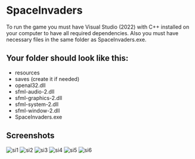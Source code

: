 # SpaceInvaders

To run the game you must have Visual Studio (2022) with C++ installed on your computer to have all required dependencies.
Also you must have necessary files in the same folder as SpaceInvaders.exe.

## Your folder should look like this:
- resources
- saves (create it if needed)
- openal32.dll
- sfml-audio-2.dll
- sfml-graphics-2.dll
- sfml-system-2.dll
- sfml-window-2.dll
- SpaceInvaders.exe

## Screenshots
![si1](https://github.com/LukeZyte/SpaceInvaders/assets/65601392/2f575de0-8567-4354-8919-19357a1d4618)
![si2](https://github.com/LukeZyte/SpaceInvaders/assets/65601392/08f8aee5-9934-4861-a2ad-95acc36f3cae)
![si3](https://github.com/LukeZyte/SpaceInvaders/assets/65601392/7358297a-560e-473d-a7b8-cfe64deac69f)
![si4](https://github.com/LukeZyte/SpaceInvaders/assets/65601392/524052c4-c57b-428b-bc14-2dcee1be7637)
![si5](https://github.com/LukeZyte/SpaceInvaders/assets/65601392/f22df46c-7dc9-42ca-9b96-3a065df6044b)
![si6](https://github.com/LukeZyte/SpaceInvaders/assets/65601392/df55f376-f9b8-427b-bb34-47580c4d269c)

